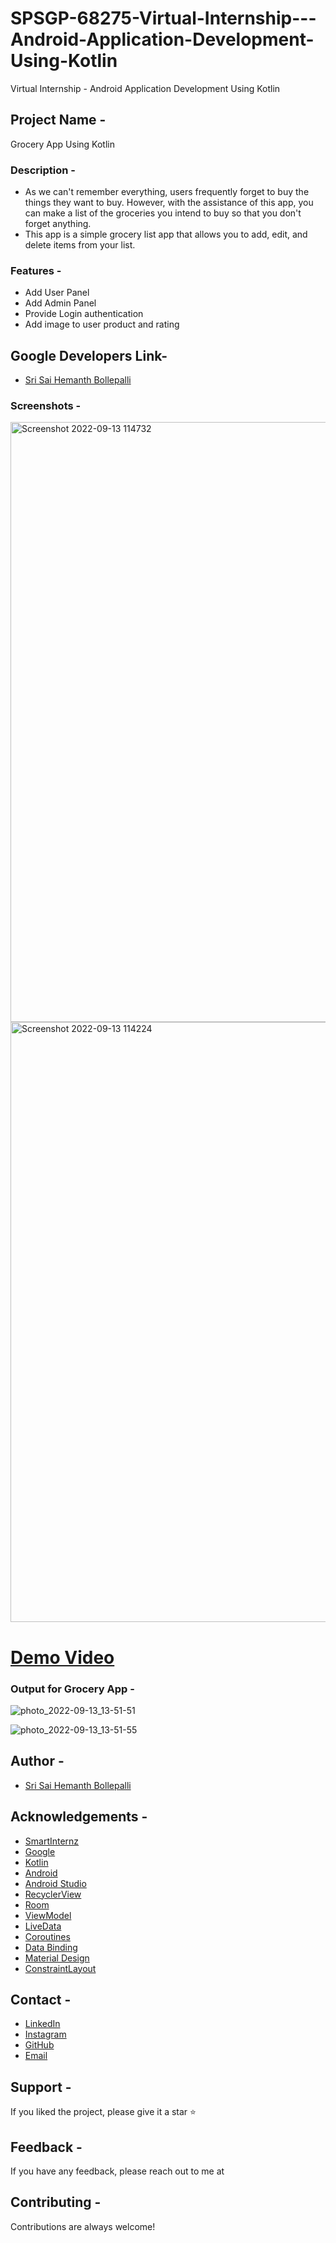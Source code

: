 # SPSGP-68275-Virtual-Internship---Android-Application-Development-Using-Kotlin
Virtual Internship - Android Application Development Using Kotlin

## **Project Name -** 

Grocery App Using Kotlin

### **Description -** 
- As we can't remember everything, users frequently forget to buy the things they want to buy. However, with the assistance of this app, you can make a list of the groceries you intend to buy so that you don't forget anything.
- This app is a simple grocery list app that allows you to add, edit, and delete items from your list. 

### **Features -**
- Add User Panel
- Add Admin Panel
- Provide Login authentication
- Add image to user product and rating

## **Google Developers Link-**
- [Sri Sai Hemanth Bollepalli](https://g.dev/sshemanth)

### **Screenshots -**


<img width="960" alt="Screenshot 2022-09-13 114732" src="https://user-images.githubusercontent.com/83489094/189833225-3fac3e67-4bce-40aa-80a1-0d0b30e65b53.png">
<img width="960" alt="Screenshot 2022-09-13 114224" src="https://user-images.githubusercontent.com/83489094/189833241-46a4de49-ec8f-40b9-85e1-d426aa034756.png">


<h1>
<a href="https://drive.google.com/file/d/187oqm8H2chreagMQmrww86B2nbfcmck8/view?usp=sharing">Demo Video</a></h1>


### **Output for Grocery App -**

![photo_2022-09-13_13-51-51](https://user-images.githubusercontent.com/83489094/189850503-3d5f6c16-ad6a-4cc4-a965-eb0ef2e8f925.jpg)


![photo_2022-09-13_13-51-55](https://user-images.githubusercontent.com/83489094/189850535-c992481d-9cb0-4fd9-bfa7-97cc79a535d2.jpg)

## **Author -**
- [Sri Sai Hemanth Bollepalli](
https://www.linkedin.com/in/sshemanth/)

## **Acknowledgements -**
- [SmartInternz](https://www.smartinternz.com/)
- [Google](https://www.google.com/)
- [Kotlin](https://kotlinlang.org/)
- [Android](https://developer.android.com/)
- [Android Studio](https://developer.android.com/studio)
- [RecyclerView](https://developer.android.com/guide/topics/ui/layout/recyclerview)
- [Room](https://developer.android.com/training/data-storage/room)
- [ViewModel](https://developer.android.com/topic/libraries/architecture/viewmodel)
- [LiveData](https://developer.android.com/topic/libraries/architecture/livedata)
- [Coroutines](https://developer.android.com/kotlin/coroutines)
- [Data Binding](https://developer.android.com/topic/libraries/data-binding)
- [Material Design](https://material.io/develop/android)
- [ConstraintLayout](https://developer.android.com/reference/androidx/constraintlayout/widget/ConstraintLayout)


## **Contact -**
- [LinkedIn](https://www.linkedin.com/in/sshemanth/)
- [Instagram](https://www.instagram.com/d.evilz__king/)
- [GitHub](https://github.com/sshemanth)
- [Email](mailto:sshemanthbollepalli@gmail.com)

## **Support -**
If you liked the project, please give it a star ⭐

## **Feedback -**
If you have any feedback, please reach out to me at

## **Contributing -**
Contributions are always welcome!

